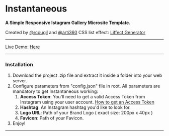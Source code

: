 Instantaneous
=============

**A Simple Responsive Istagram Gallery Microsite Template.**

Created by [@rcougil](http://twitter.com/rcougil) and [@arti360](http://twitter.com/arti360)
CSS list effect: [Liffect Generator](http://http://ademilter.com/lab/liffect/)

---

Live Demo: [Here](http://instapucha.appselogia.com)

---

### Installation ###

1. Download the project .zip file and extract it inside a folder into your web server.
2. Configure parameters from "config.json" file in root. All parameters are mandatory to get Instantaneous working:
    1. __Access Token__: You'll need to get a valid Access Token from Instagram using your user account. [How to get an Access Token](http://instagram.com/developer/authentication/)
    2. __Hashtag__: An Instagram hashtag you'd like to look for.
    3. __Logo URL__: Path of your Brand Logo ( exact size: 200px x 40px )
    4. __Favicon__: Path of your Favicon.
3. Enjoy!

---

